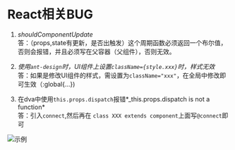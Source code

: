 # React相关BUG

1. *shouldComponentUpdate*  
答：（props,state有更新，是否出触发）这个周期函数必须返回一个布尔值，否则会报错，并且必须写在父容器（父组件），否则无效。

2. *使用`ant-design`时，UI组件上设置`className={style.xxx}`时，样式无效*  
答：如果是修改UI组件的样式，需设置为`className="xxx"`，在全局中修改即可生效（:global{...})  

3. 在dva中使用`this.props.dispatch`报错*_this.props.dispatch is not a function*  
答：引入`connect`,然后再在 `class XXX extends component`上面写`@connect`即可  

![示例](./imgs/react-01.jpg)